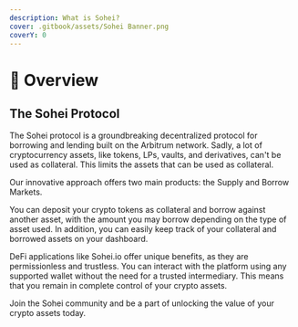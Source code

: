 ```yaml
---
description: What is Sohei?
cover: .gitbook/assets/Sohei Banner.png
coverY: 0
---
```


# 🥷 Overview

## The Sohei Protocol

The Sohei protocol is a groundbreaking decentralized protocol for borrowing and lending built on the Arbitrum network. Sadly, a lot of cryptocurrency assets, like tokens, LPs, vaults, and derivatives, can't be used as collateral. This limits the assets that can be used as collateral.

Our innovative approach offers two main products: the Supply and Borrow Markets.

You can deposit your crypto tokens as collateral and borrow against another asset, with the amount you may borrow depending on the type of asset used. In addition, you can easily keep track of your collateral and borrowed assets on your dashboard.

DeFi applications like Sohei.io offer unique benefits, as they are permissionless and trustless. You can interact with the platform using any supported wallet without the need for a trusted intermediary. This means that you remain in complete control of your crypto assets.

Join the Sohei community and be a part of unlocking the value of your crypto assets today.
